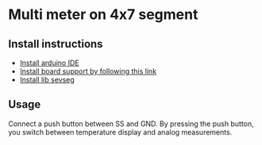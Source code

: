 # Multi meter on 4x7 segment

## Install instructions
 - [Install arduino IDE](http://www.arduino.cc/en/Main/Software)
 - [Install board support by following this link](https://github.com/sparkfun/Arduino_Boards)
 - [Install lib sevseg](https://github.com/sparkfun/SevSeg)
 
## Usage

Connect a push button between SS and GND. By pressing the push button, you switch between temperature display and analog measurements.
